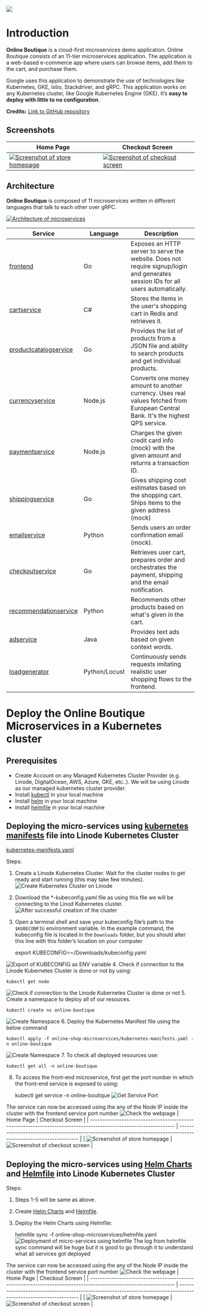 [![](https://onlineboutique.dev/static/icons/Hipster_NavLogo.svg)](https://onlineboutique.dev/)

# **Introduction**
**Online Boutique** is a cloud-first microservices demo application. Online Boutique consists of an 11-tier microservices application. The application is a web-based e-commerce app where users can browse items, add them to the cart, and purchase them.

Google uses this application to demonstrate the use of technologies like Kubernetes, GKE, Istio, Stackdriver, and gRPC. This application works on any Kubernetes cluster, like Google
Kubernetes Engine (GKE). It’s **easy to deploy with little to no configuration**.

**Credits:** [Link to GitHub repository](https://github.com/GoogleCloudPlatform/microservices-demo)

## Screenshots

| Home Page                                                                                                         | Checkout Screen                                                                                                    |
| ----------------------------------------------------------------------------------------------------------------- | ------------------------------------------------------------------------------------------------------------------ |
| [![Screenshot of store homepage](docs/img/online-boutique-frontend-1.png)](docs/img/online-boutique-frontend-1.png) | [![Screenshot of checkout screen](docs/img/online-boutique-frontend-2.png)](docs/img/online-boutique-frontend-2.png) |

## Architecture

**Online Boutique** is composed of 11 microservices written in different
languages that talk to each other over gRPC.

[![Architecture of
microservices](docs/img/architecture-diagram.png)](docs/img/architecture-diagram.png)

| Service                                              | Language      | Description                                                                                                                       |
| ---------------------------------------------------- | ------------- | --------------------------------------------------------------------------------------------------------------------------------- |
| [frontend](https://github.com/GoogleCloudPlatform/microservices-demo/tree/main/src/frontend)                           | Go            | Exposes an HTTP server to serve the website. Does not require signup/login and generates session IDs for all users automatically. |
| [cartservice](https://github.com/GoogleCloudPlatform/microservices-demo/tree/main/src/cartservice)                     | C#            | Stores the items in the user's shopping cart in Redis and retrieves it.                                                           |
| [productcatalogservice](https://github.com/GoogleCloudPlatform/microservices-demo/tree/main/src/productcatalogservice) | Go            | Provides the list of products from a JSON file and ability to search products and get individual products.                        |
| [currencyservice](https://github.com/GoogleCloudPlatform/microservices-demo/tree/main/src/currencyservice)             | Node.js       | Converts one money amount to another currency. Uses real values fetched from European Central Bank. It's the highest QPS service. |
| [paymentservice](https://github.com/GoogleCloudPlatform/microservices-demo/tree/main/src/paymentservice)               | Node.js       | Charges the given credit card info (mock) with the given amount and returns a transaction ID.                                     |
| [shippingservice](https://github.com/GoogleCloudPlatform/microservices-demo/tree/main/src/shippingservice)             | Go            | Gives shipping cost estimates based on the shopping cart. Ships items to the given address (mock)                                 |
| [emailservice](https://github.com/GoogleCloudPlatform/microservices-demo/tree/main/src/emailservice)                   | Python        | Sends users an order confirmation email (mock).                                                                                   |
| [checkoutservice](https://github.com/GoogleCloudPlatform/microservices-demo/tree/main/src/checkoutservice)             | Go            | Retrieves user cart, prepares order and orchestrates the payment, shipping and the email notification.                            |
| [recommendationservice](https://github.com/GoogleCloudPlatform/microservices-demo/tree/main/src/recommendationservice) | Python        | Recommends other products based on what's given in the cart.                                                                      |
| [adservice](https://github.com/GoogleCloudPlatform/microservices-demo/tree/main/src/adservice)                         | Java          | Provides text ads based on given context words.                                                                                   |
| [loadgenerator](https://github.com/GoogleCloudPlatform/microservices-demo/tree/main/src/loadgenerator)                 | Python/Locust | Continuously sends requests imitating realistic user shopping flows to the frontend.                                              |

# Deploy the Online Boutique Microservices in a Kubernetes cluster
## Prerequisites
- Create Account on any Managed Kubernetes Cluster Provider (e.g. Linode, DigitalOcean, AWS, Azure, GKE, etc..). We will be using Linode as our managed kubernetes cluster provider.
- Install [kubectl](https://kubernetes.io/docs/tasks/tools/install-kubectl/) in your local machine
- Install [helm](https://helm.sh/docs/intro/install/) in your local machine
- Install [helmfile](https://helmfile.readthedocs.io/en/latest/#installation) in your local machine


## Deploying the micro-services using [kubernetes manifests](kubernetes-manifests.yaml) file into Linode Kubernetes Cluster

[kubernetes-manifests.yaml](kubernetes-manifests.yaml)

Steps:
1. Create a Linode Kubernetes Cluster. Wait for the cluster nodes to get ready and start running (this may take few minutes).
![Create Kubernetes Cluster on Linode](docs/img/createcluster.PNG)
2. Download the *-kubeconfig.yaml file as using this file we will be connecting to the Linod Kubernetes cluster.
![After successful creation of the cluster](docs/img/successcluster.PNG)
3. Open a terminal shell and save your kubeconfig file’s path to the `$KUBECONFIG` environment variable. In the example command, the kubeconfig file is located in the `Downloads` folder, but you should alter this line with this folder’s location on your computer

    export KUBECONFIG=~/Downloads/kubeconfig.yaml

![Export of KUBECONFIG as ENV variable](docs/img/exportKubeconfig.PNG)
4. Check if connection to the Linode Kubernetes Cluster is done or not by using:

    kubectl get node
![Check if connection to the Linode Kubernetes Cluster is done or not](docs/img/checkconnection.PNG)
5. Create a namespace to deploy all of our resouces.

    kubectl create ns online-boutique
    
![Create Namespace](docs/img/createnamespace.PNG)
6. Deploy the Kubernetes Manifest file using the below command
    
    kubectl apply -f online-shop-microservices/kubernetes-manifests.yaml -n online-boutique
![Create Namespace](docs/img/deploy-k8s-manifest-file.PNG)
7. To check all deployed resources use:

    kubectl get all -n online-boutique
8. To access the front-end microservice, first get the port number in which the front-end service is exposed to using:

    kubectl get service -n online-boutique
![Get Service Port](docs/img/get-service-port.PNG)

The service can now be accessed using the any of the Node IP inside the cluster with the frontend service port number
![Check the webpage](docs/img/webpage-manifest.PNG)
| Home Page                                                                                                         | Checkout Screen                                                                                                    |
| ----------------------------------------------------------------------------------------------------------------- | ------------------------------------------------------------------------------------------------------------------ |
| ![Screenshot of store homepage](docs/img/webpage-manifest.PNG) | ![Screenshot of checkout screen](docs/img/checkputpage-manifest.PNG) |
## Deploying the micro-services using [Helm Charts](charts/) and [Helmfile](helmfile.yaml) into Linode Kubernetes Cluster

Steps:
1. Steps 1-5 will be same as above.
2. Create [Helm Charts](charts/) and [Helmfile](helmfile.yaml).
3. Deploy the Helm Charts using Helmfile:

    helmfile sync -f online-shop-microservices/helmfile.yaml
![Deployment of micro-services using helmfile](docs/img/deploy-using-helmfile.PNG)
The log from helmfile sync command will be huge but it is good to go through it to understand what all services got deployed

The service can now be accessed using the any of the Node IP inside the cluster with the frontend service port number
![Check the webpage](docs/img/webpage-manifest.PNG)
| Home Page                                                                                                         | Checkout Screen                                                                                                    |
| ----------------------------------------------------------------------------------------------------------------- | ------------------------------------------------------------------------------------------------------------------ |
| ![Screenshot of store homepage](docs/img/webpage-manifest.PNG) | ![Screenshot of checkout screen](docs/img/checkputpage-manifest.PNG) |
